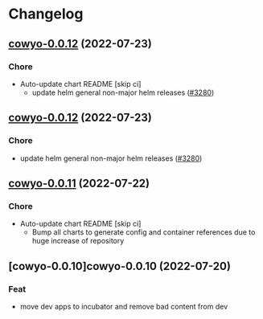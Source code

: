# Changelog



## [cowyo-0.0.12](https://github.com/truecharts/apps/compare/cowyo-0.0.11...cowyo-0.0.12) (2022-07-23)

### Chore

- Auto-update chart README [skip ci]
  - update helm general non-major helm releases ([#3280](https://github.com/truecharts/apps/issues/3280))




## [cowyo-0.0.12](https://github.com/truecharts/apps/compare/cowyo-0.0.11...cowyo-0.0.12) (2022-07-23)

### Chore

- update helm general non-major helm releases ([#3280](https://github.com/truecharts/apps/issues/3280))




## [cowyo-0.0.11](https://github.com/truecharts/apps/compare/cowyo-0.0.10...cowyo-0.0.11) (2022-07-22)

### Chore

- Auto-update chart README [skip ci]
  - Bump all charts to generate config and container references due to huge increase of repository



## [cowyo-0.0.10]cowyo-0.0.10 (2022-07-20)

### Feat

- move dev apps to incubator and remove bad content from dev
